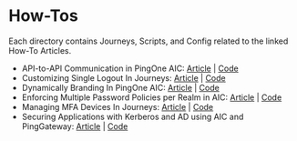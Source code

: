 # How-Tos

Each directory contains Journeys, Scripts, and Config related to the linked How-To Articles.

- API-to-API Communication in PingOne AIC: [Article](https://gwizkid.com/posts/api-to-api-communication-with-aic/) | [Code](api-to-api-communication-with-aic)
- Customizing Single Logout In Journeys: [Article](https://gwizkid.com/posts/customizing-single-logout-with-journeys/introduction/) | [Code](customizing-single-logout-with-journeys)
- Dynamically Branding In PingOne AIC: [Article](https://gwizkid.com/posts/dynamically-branding-journeys-in-aic/introduction/) | [Code](dynamically-branding-journeys-in-aic)
- Enforcing Multiple Password Policies per Realm in AIC: [Article](https://gwizkid.com/posts/enforcing-multiple-password-policies-in-aic/) | [Code](enforcing-multiple-password-policies-in-aic)
- Managing MFA Devices In Journeys: [Article](https://gwizkid.com/posts/managing-mfa-in-journeys/) | [Code](managing-mfa-in-journeys)
- Securing Applications with Kerberos and AD using AIC and PingGateway: [Article](https://gwizkid.com/posts/secure-apps-kerberos-ad-pinggateway/) | [Code](secure-apps-kerberos-ad-pinggateway)